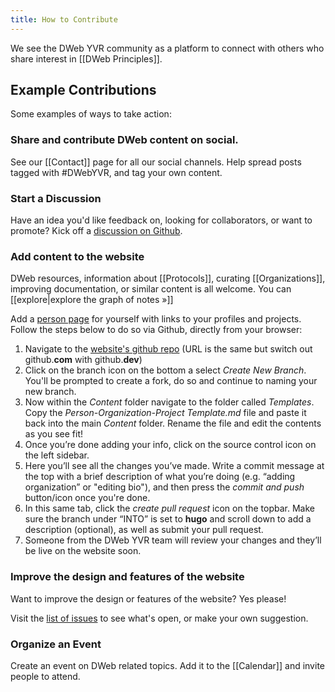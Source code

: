 ```yaml
---
title: How to Contribute
---
```


We see the DWeb YVR community as a platform to connect with others who share interest in [[DWeb Principles]].

## Example Contributions

Some examples of ways to take action:

### Share and contribute DWeb content on social.

See our [[Contact]] page for all our social channels. Help spread posts tagged with #DWebYVR, and tag your own content.

### Start a Discussion

Have an idea you'd like feedback on, looking for collaborators, or want to promote? Kick off a [discussion on Github](https://github.com/orgs/DWebYVR/discussions).

### Add content to the website

DWeb resources, information about [[Protocols]], curating [[Organizations]], improving documentation, or similar content is all welcome. You can [[explore|explore the graph of notes »]]

Add a [person page](/tags/Person) for yourself with links to your profiles and projects. Follow the steps below to do so via Github, directly from your browser:

1. Navigate to the [website's github repo](https://github.dev/DWebYVR/notes) (URL is the same but switch out github.**com** with github.**dev**)
2. Click on the branch icon on the bottom a select *Create New Branch*. You'll be prompted to create a fork, do so and continue to naming your new branch.
3. Now within the *Content* folder navigate to the folder called *Templates*. Copy the *Person-Organization-Project Template.md* file and paste it back into the main *Content* folder. Rename the file and edit the contents as you see fit!
4. Once you’re done adding your info, click on the source control icon on the left sidebar. 
5. Here you’ll see all the changes you’ve made. Write a commit message at the top with a brief description of what you’re doing (e.g. “adding organization” or "editing bio"), and then press the *commit and push* button/icon once you're done.
6. In this same tab, click the *create pull request* icon on the topbar. Make sure the branch under “INTO” is set to **hugo** and scroll down to add a description (optional), as well as submit your pull request. 
7. Someone from the DWeb YVR team will review your changes and they’ll be live on the website soon.

### Improve the design and features of the website

Want to improve the design or features of the website? Yes please!

Visit the [list of issues](https://github.com/DWebYVR/notes/issues) to see what's open, or make your own suggestion.

### Organize an Event

Create an event on DWeb related topics. Add it to the [[Calendar]] and invite people to attend.